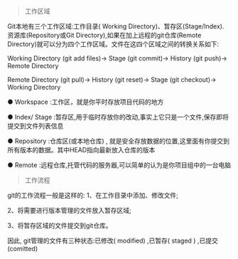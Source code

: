 > 工作区域

Git本地有三个工作区域:工作目录( Working Directory)、暂存区(Stage/Index). 资源库(Repository或Git Directory),如果在加上远程的git仓库(Remote Directory)就可以分为四个工作区域。文件在这四个区域之间的转换关系如下:

Working Directory (git add files)→ Stage (git commit)→ History (git push)→ Remote Directory

Remote Directory  (git pull)→ History (git reset)→ Stage (git checkout)→ Working Directory

● Workspace :工作区，就是你平时存放项目代码的地方

● Index/ Stage :暂存区,用于临时存放你的改动,事实上它只是一个文件,保存即将提交到文件列表信息

● Repository :仓库区(或本地仓库) , 就是安全存放数据的位置,这里面有你提交到所有版本的数据。其中HEAD指向最新放入仓库的版本

● Remote :远程仓库,托管代码的服务器,可以简单的认为是你项目组中的一台电脑

> 工作流程

git的工作流程一般是这样的:
1、在工作目录中添加、修改文件;

2、将需要进行版本管理的文件放入暂存区域;

3、将暂存区域的文件提交到git仓库。

因此, git管理的文件有三种状态:已修改( modified) ,已暂存( staged ) ,已提交(comitted)
